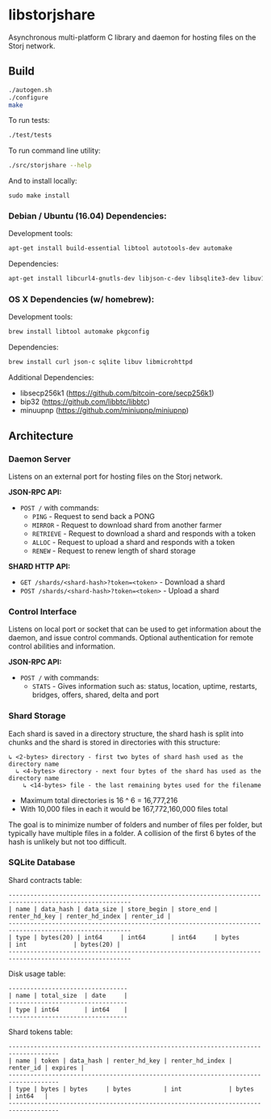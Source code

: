 libstorjshare
=============

Asynchronous multi-platform C library and daemon for hosting files on the Storj network.

## Build

```bash
./autogen.sh
./configure
make
```

To run tests:
```bash
./test/tests
```

To run command line utility:
```bash
./src/storjshare --help
```

And to install locally:
```
sudo make install
```

### Debian / Ubuntu (16.04) Dependencies:

Development tools:
```bash
apt-get install build-essential libtool autotools-dev automake
```

Dependencies:
```bash
apt-get install libcurl4-gnutls-dev libjson-c-dev libsqlite3-dev libuv1-dev libmicrohttpd
```

### OS X Dependencies (w/ homebrew):

Development tools:
```bash
brew install libtool automake pkgconfig
```

Dependencies:
```bash
brew install curl json-c sqlite libuv libmicrohttpd
```

Additional Dependencies:
- libsecp256k1 (https://github.com/bitcoin-core/secp256k1)
- bip32 (https://github.com/libbtc/libbtc)
- minuupnp (https://github.com/miniupnp/miniupnp)

## Architecture

### Daemon Server

  Listens on an external port for hosting files on the Storj network.

  **JSON-RPC API:**

  - `POST /` with commands:
    - `PING` - Request to send back a PONG
    - `MIRROR` - Request to download shard from another farmer
    - `RETRIEVE` - Request to download a shard and responds with a token
    - `ALLOC` - Request to upload a shard and responds with a token
    - `RENEW` - Request to renew length of shard storage

  **SHARD HTTP API:**

  - `GET /shards/<shard-hash>?token=<token>` - Download a shard
  - `POST /shards/<shard-hash>?token=<token>` - Upload a shard

### Control Interface

  Listens on local port or socket that can be used to get information about the daemon, and issue control commands. Optional authentication for remote control abilities and information.

  **JSON-RPC API:**
  - `POST /` with commands:
    - `STATS` - Gives information such as: status, location, uptime, restarts, bridges, offers, shared, delta and port

### Shard Storage

Each shard is saved in a directory structure, the shard hash is split into chunks and the shard is stored in directories with this structure:

```
↳ <2-bytes> directory - first two bytes of shard hash used as the directory name
  ↳ <4-bytes> directory - next four bytes of the shard has used as the directory name
    ↳ <14-bytes> file - the last remaining bytes used for the filename
```

- Maximum total directories is 16 ^ 6 = 16,777,216
- With 10,000 files in each it would be 167,772,160,000 files total

The goal is to minimize number of folders and number of files per folder, but typically have multiple files in a folder. A collision of the first 6 bytes of the hash is unlikely but not too difficult.

### SQLite Database

Shard contracts table:

```
--------------------------------------------------------------------------------------------------------
| name | data_hash | data_size | store_begin | store_end | renter_hd_key | renter_hd_index | renter_id |
--------------------------------------------------------------------------------------------------------
| type | bytes(20) | int64     | int64       | int64     | bytes         | int             | bytes(20) |
--------------------------------------------------------------------------------------------------------
```

Disk usage table:
```
---------------------------------
| name | total_size  | date     |
---------------------------------
| type | int64       | int64    |
---------------------------------
```

Shard tokens table:
```
------------------------------------------------------------------------------------
| name | token | data_hash | renter_hd_key | renter_hd_index | renter_id | expires |
------------------------------------------------------------------------------------
| type | bytes | bytes     | bytes         | int             | bytes     | int64   |
------------------------------------------------------------------------------------
```
